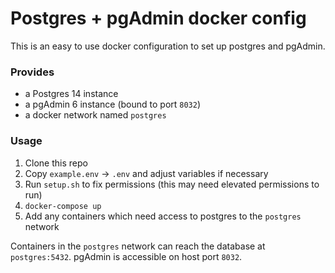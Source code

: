 Postgres + pgAdmin docker config
================================

This is an easy to use docker configuration to set up postgres and pgAdmin.

### Provides
* a Postgres 14 instance
* a pgAdmin 6 instance (bound to port `8032`)
* a docker network named `postgres`

### Usage
1. Clone this repo
2. Copy `example.env` -> `.env` and adjust variables if necessary
3. Run `setup.sh` to fix permissions (this may need elevated permissions to run)
4. `docker-compose up`
5. Add any containers which need access to postgres to the `postgres` network

Containers in the `postgres` network can reach the database at `postgres:5432`.
pgAdmin is accessible on host port `8032`.
